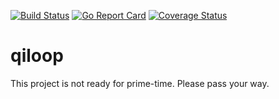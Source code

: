 [![Build Status](https://travis-ci.org/lugu/qiloop.svg?branch=master)](https://travis-ci.org/lugu/qiloop) [![Go Report Card](https://goreportcard.com/badge/github.com/lugu/qiloop)](https://goreportcard.com/report/github.com/lugu/qiloop) [![Coverage Status](https://coveralls.io/repos/github/lugu/qiloop/badge.svg?branch=master)](https://coveralls.io/github/lugu/qiloop?branch=master)

# qiloop

This project is not ready for prime-time. Please pass your way.
